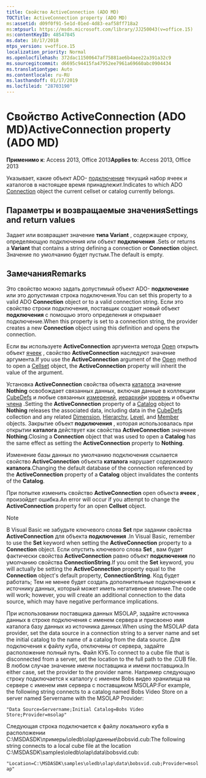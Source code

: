 ```yaml
---
title: Свойство ActiveConnection (ADO MD)
TOCTitle: ActiveConnection property (ADO MD)
ms:assetid: d09f0f91-5e1d-01ed-4d83-eaf58ff718a2
ms:mtpsurl: https://msdn.microsoft.com/library/JJ250043(v=office.15)
ms:contentKeyID: 48547845
ms.date: 10/17/2018
mtps_version: v=office.15
localization_priority: Normal
ms.openlocfilehash: 372dac11500647af75881ae6b4aee22a391a32c9
ms.sourcegitcommit: d6695c94415fa47952ee7961a69660abc0904434
ms.translationtype: Auto
ms.contentlocale: ru-RU
ms.lasthandoff: 01/17/2019
ms.locfileid: "28703190"
---
```

# <a name="activeconnection-property-ado-md"></a><span data-ttu-id="e470d-102">Свойство ActiveConnection (ADO MD)</span><span class="sxs-lookup"><span data-stu-id="e470d-102">ActiveConnection property (ADO MD)</span></span>

<span data-ttu-id="e470d-103">**Применимо к**: Access 2013, Office 2013</span><span class="sxs-lookup"><span data-stu-id="e470d-103">**Applies to**: Access 2013, Office 2013</span></span>

<span data-ttu-id="e470d-104">Указывает, какие объект ADO- [подключение](connection-object-ado.md) текущий набор ячеек и каталогов в настоящее время принадлежит.</span><span class="sxs-lookup"><span data-stu-id="e470d-104">Indicates to which ADO [Connection](connection-object-ado.md) object the current cellset or catalog currently belongs.</span></span>

## <a name="settings-and-return-values"></a><span data-ttu-id="e470d-105">Параметры и возвращаемые значения</span><span class="sxs-lookup"><span data-stu-id="e470d-105">Settings and return values</span></span>

<span data-ttu-id="e470d-106">Задает или возвращает значение **типа Variant** , содержащее строку, определяющую подключения или объект **подключения** .</span><span class="sxs-lookup"><span data-stu-id="e470d-106">Sets or returns a **Variant** that contains a string defining a connection or **Connection** object.</span></span> <span data-ttu-id="e470d-107">Значение по умолчанию будет пустым.</span><span class="sxs-lookup"><span data-stu-id="e470d-107">The default is empty.</span></span>

## <a name="remarks"></a><span data-ttu-id="e470d-108">Замечания</span><span class="sxs-lookup"><span data-stu-id="e470d-108">Remarks</span></span>

<span data-ttu-id="e470d-109">Это свойство можно задать допустимый объект ADO- **подключение** или это допустимая строка подключения.</span><span class="sxs-lookup"><span data-stu-id="e470d-109">You can set this property to a valid ADO **Connection** object or to a valid connection string.</span></span> <span data-ttu-id="e470d-110">Если это свойство строки подключения, поставщик создает новый объект **подключения** с помощью этого определения и открывает подключение.</span><span class="sxs-lookup"><span data-stu-id="e470d-110">When this property is set to a connection string, the provider creates a new **Connection** object using this definition and opens the connection.</span></span>

<span data-ttu-id="e470d-111">Если вы используете **ActiveConnection** аргумента метода [Open](open-method-ado-md.md) открыть объект [ячеек](cellset-object-ado-md.md) , свойство **ActiveConnection** наследуют значение аргумента.</span><span class="sxs-lookup"><span data-stu-id="e470d-111">If you use the **ActiveConnection** argument of the [Open](open-method-ado-md.md) method to open a [Cellset](cellset-object-ado-md.md) object, the **ActiveConnection** property will inherit the value of the argument.</span></span>

<span data-ttu-id="e470d-112">Установка **ActiveConnection** свойства объекта [каталога](catalog-object-ado-md.md) значение **Nothing** освобождает связанных данных, включая данные в коллекции [CubeDefs](cubedefs-collection-ado-md.md) и любые связанных [измерений](dimension-object-ado-md.md), [иерархий](hierarchy-object-ado-md.md)и [уровень](level-object-ado-md.md) и объекты [члена](member-object-ado-md.md) .</span><span class="sxs-lookup"><span data-stu-id="e470d-112">Setting the **ActiveConnection** property of a [Catalog](catalog-object-ado-md.md) object to **Nothing** releases the associated data, including data in the [CubeDefs](cubedefs-collection-ado-md.md) collection and any related [Dimension](dimension-object-ado-md.md), [Hierarchy](hierarchy-object-ado-md.md), [Level](level-object-ado-md.md), and [Member](member-object-ado-md.md) objects.</span></span> <span data-ttu-id="e470d-113">Закрытие объект **подключения** , которая использовалась при открытии **каталога** действует как свойства **ActiveConnection** значение **Nothing**.</span><span class="sxs-lookup"><span data-stu-id="e470d-113">Closing a **Connection** object that was used to open a **Catalog** has the same effect as setting the **ActiveConnection** property to **Nothing**.</span></span>

<span data-ttu-id="e470d-114">Изменение базы данных по умолчанию подключения ссылается свойство **ActiveConnection** объекта **каталога** нарушает содержимого **каталога**.</span><span class="sxs-lookup"><span data-stu-id="e470d-114">Changing the default database of the connection referenced by the **ActiveConnection** property of a **Catalog** object invalidates the contents of the **Catalog**.</span></span>

<span data-ttu-id="e470d-115">При попытке изменить свойство **ActiveConnection** open объекта **ячеек** , произойдет ошибка.</span><span class="sxs-lookup"><span data-stu-id="e470d-115">An error will occur if you attempt to change the **ActiveConnection** property for an open **Cellset** object.</span></span>

> [!NOTE]
> <span data-ttu-id="e470d-116">В Visual Basic не забудьте ключевого слова **Set** при задании свойства **ActiveConnection** для объекта **подключения** .</span><span class="sxs-lookup"><span data-stu-id="e470d-116">In Visual Basic, remember to use the **Set** keyword when setting the **ActiveConnection** property to a **Connection** object.</span></span> <span data-ttu-id="e470d-117">Если опустить ключевого слова **Set** , вам будет фактически свойства **ActiveConnection** равно объект **подключения** по умолчанию свойства **ConnectionString**.</span><span class="sxs-lookup"><span data-stu-id="e470d-117">If you omit the **Set** keyword, you will actually be setting the **ActiveConnection** property equal to the **Connection** object's default property, **ConnectionString**.</span></span> <span data-ttu-id="e470d-118">Код будет работать; Тем не менее будет создать дополнительные подключения к источнику данных, который может иметь негативное влияние.</span><span class="sxs-lookup"><span data-stu-id="e470d-118">The code will work; however, you will create an additional connection to the data source, which may have negative performance implications.</span></span>

<span data-ttu-id="e470d-119">При использовании поставщика данных MSOLAP, задайте источника данных в строке подключения с именем сервера и присвоено имя каталога базу данных из источника данных.</span><span class="sxs-lookup"><span data-stu-id="e470d-119">When using the MSOLAP data provider, set the data source in a connection string to a server name and set the initial catalog to the name of a catalog from the data source.</span></span> <span data-ttu-id="e470d-120">Для подключения к файлу куба, отключены от сервера, задайте расположение полный путь. Файл КУБ.</span><span class="sxs-lookup"><span data-stu-id="e470d-120">To connect to a cube file that is disconnected from a server, set the location to the full path to the .CUB file.</span></span> <span data-ttu-id="e470d-121">В любом случае значение имени поставщика и имени поставщика.</span><span class="sxs-lookup"><span data-stu-id="e470d-121">In either case, set the provider to the provider name.</span></span> <span data-ttu-id="e470d-122">Например следующую строку подключается к каталогу с именем Bobs видео хранилища на сервере с именем имя сервера с поставщиком MSOLAP:</span><span class="sxs-lookup"><span data-stu-id="e470d-122">For example, the following string connects to a catalog named Bobs Video Store on a server named Servername with the MSOLAP Provider:</span></span>

`"Data Source=Servername;Initial Catalog=Bobs Video Store;Provider=msolap"`

<span data-ttu-id="e470d-123">Следующая строка подключается к файлу локального куба в расположении C:\\MSDASDK\\примеры\\oledb\\olap\\данные\\bobsvid.cub:</span><span class="sxs-lookup"><span data-stu-id="e470d-123">The following string connects to a local cube file at the location C:\\MSDASDK\\samples\\oledb\\olap\\data\\bobsvid.cub:</span></span>

`"Location=C:\MSDASDK\samples\oledb\olap\data\bobsvid.cub;Provider=msolap"`

